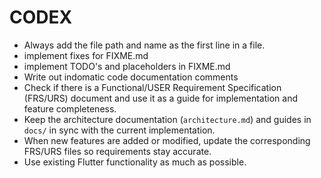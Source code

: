 # CODEX

- Always add the file path and name as the first line in a file.
- implement fixes for FIXME.md
- implement TODO's and placeholders in FIXME.md
- Write out indomatic code documentation comments
- Check if there is a Functional/USER Requirement Specification (FRS/URS) document and use it as a guide for implementation and feature completeness.
- Keep the architecture documentation (`architecture.md`) and guides in `docs/` in sync with the current implementation.
- When new features are added or modified, update the corresponding FRS/URS files so requirements stay accurate.
- Use existing Flutter functionality as much as possible.
